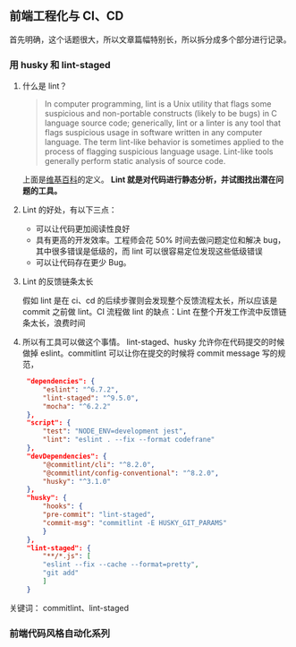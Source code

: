 ## 前端工程化与 CI、CD

首先明确，这个话题很大，所以文章篇幅特别长，所以拆分成多个部分进行记录。



### 用 husky 和 lint-staged

1. 什么是 lint？


    > In computer programming, lint is a Unix utility that flags some suspicious and non-portable constructs (likely to be bugs) in C language source code; generically, lint or a linter is any tool that flags suspicious usage in software written in any computer language. The term lint-like behavior is sometimes applied to the process of flagging suspicious language usage. Lint-like tools generally perform static analysis of source code.

    上面是[维基百科](https://en.wikipedia.org/wiki/Lint_%28software%29)的定义。 **Lint 就是对代码进行静态分析，并试图找出潜在问题的工具。**


2. Lint 的好处，有以下三点：

   - 可以让代码更加阅读性良好
   - 具有更高的开发效率。工程师会花 50% 时间去做问题定位和解决 bug，其中很多错误是低级的，而 lint 可以很容易定位发现这些低级错误
   - 可以让代码存在更少 Bug。


3. Lint 的反馈链条太长
   
    假如 lint 是在 ci、cd 的后续步骤则会发现整个反馈流程太长，所以应该是 commit 之前做 lint。CI 流程做 lint 的缺点：Lint 在整个开发工作流中反馈链条太长，浪费时间

4. 所以有工具可以做这个事情。
   lint-staged、husky 允许你在代码提交的时候做掉 eslint。commitlint 可以让你在提交的时候将 commit message 写的规范，
   ```json
    "dependencies": {
        "eslint": "^6.7.2",
        "lint-staged": "^9.5.0",
        "mocha": "^6.2.2"
    },
    "script": {
        "test": "NODE_ENV=development jest",
        "lint": "eslint . --fix --format codefrane"
    },
    "devDependencies": {
        "@commitlint/cli": "^8.2.0",
        "@commitlint/config-conventional": "^8.2.0",
        "husky": "^3.1.0"
    },
    "husky": {
        "hooks": {
        "pre-commit": "lint-staged",
        "commit-msg": "commitlint -E HUSKY_GIT_PARAMS"
        }
    },
    "lint-staged": {
        "**/*.js": [
        "eslint --fix --cache --format=pretty",
        "git add"
        ]
    }
   ```
关键词： commitlint、lint-staged


### 前端代码风格自动化系列



